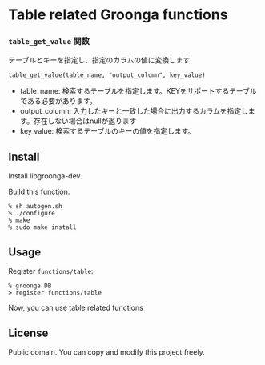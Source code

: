 # Table related Groonga functions

### ```table_get_value``` 関数

テーブルとキーを指定し、指定のカラムの値に変換します

```
table_get_value(table_name, "output_column", key_value)
```

* table_name: 検索するテーブルを指定します。KEYをサポートするテーブルである必要があります。
* output_column: 入力したキーと一致した場合に出力するカラムを指定します。存在しない場合はnullが返ります
* key_value: 検索するテーブルのキーの値を指定します。

## Install

Install libgroonga-dev.

Build this function.

    % sh autogen.sh
    % ./configure
    % make
    % sudo make install

## Usage

Register `functions/table`:

    % groonga DB
    > register functions/table

Now, you can use table related functions

## License

Public domain. You can copy and modify this project freely.
